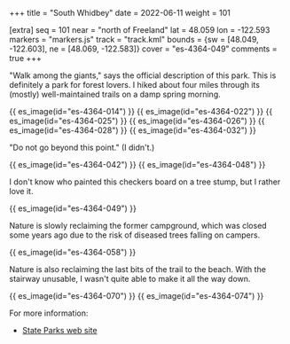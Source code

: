 +++
title = "South Whidbey"
date = 2022-06-11
weight = 101

[extra]
seq = 101
near = "north of Freeland"
lat = 48.059
lon = -122.593
markers = "markers.js"
track = "track.kml"
bounds = {sw = [48.049, -122.603], ne = [48.069, -122.583]}
cover = "es-4364-049"
comments = true
+++

"Walk among the giants," says the official description of this park. This is definitely a park for forest lovers. I hiked about four miles through its (mostly) well-maintained trails on a damp spring morning.

<!-- more -->

{{ es_image(id="es-4364-014") }}
{{ es_image(id="es-4364-022") }}
{{ es_image(id="es-4364-025") }}
{{ es_image(id="es-4364-026") }}
{{ es_image(id="es-4364-028") }}
{{ es_image(id="es-4364-032") }}

"Do not go beyond this point." (I didn't.)

{{ es_image(id="es-4364-042") }}
{{ es_image(id="es-4364-048") }}

I don't know who painted this checkers board on a tree stump, but I rather love it.

{{ es_image(id="es-4364-049") }}

Nature is slowly reclaiming the former campground, which was closed some years ago due to the risk of diseased trees falling on campers.

{{ es_image(id="es-4364-058") }}

Nature is also reclaiming the last bits of the trail to the beach. With the stairway unusable, I wasn't quite able to make it all the way down.

{{ es_image(id="es-4364-070") }}
{{ es_image(id="es-4364-074") }}

For more information:

* [State Parks web site](https://www.parks.wa.gov/585/South-Whidbey)
